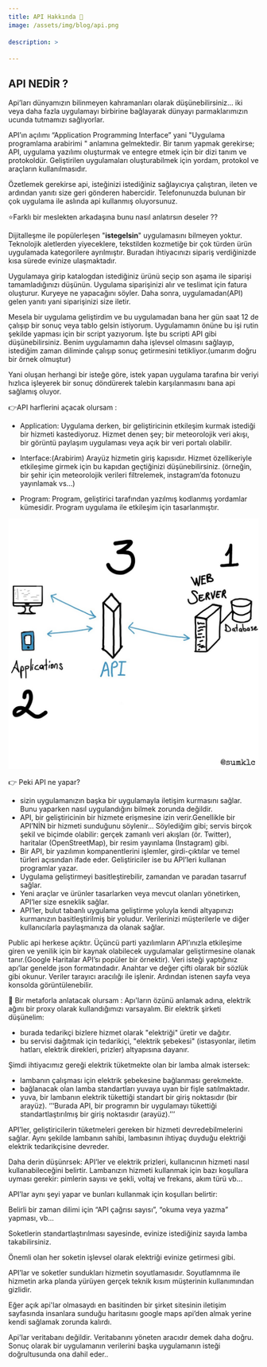 ```yaml
---
title: API Hakkında 🐳
image: /assets/img/blog/api.png

description: >

---
```

## API NEDİR ?

Api’ları dünyamızın bilinmeyen kahramanları olarak düşünebilirsiniz… 
iki veya daha fazla uygulamayı birbirine bağlayarak dünyayı parmaklarımızın ucunda tutmamızı sağlıyorlar.

API’ın açılımı “Application Programming Interface” yani "Uygulama programlama arabirimi " anlamına gelmektedir.
Bir tanım yapmak gerekirse; API, uygulama yazılımı oluşturmak ve entegre etmek için bir dizi tanım ve protokoldür. Geliştirilen uygulamaları oluşturabilmek için yordam, protokol ve araçların kullanılmasıdır.

Özetlemek gerekirse api, isteğinizi istediğiniz sağlayıcıya çalıştıran, ileten ve ardından yanıtı size geri gönderen habercidir. Telefonunuzda bulunan bir çok uygulama ile aslında api kullanmış oluyorsunuz.

⭐Farklı bir meslekten arkadaşına bunu nasıl anlatırsın deseler ?? 

Dijitalleşme ile popülerleşen "**istegelsin**" uygulamasını bilmeyen yoktur. 
Teknolojik aletlerden yiyeceklere, tekstilden kozmetiğe bir çok türden ürün uygulamada kategorilere ayrılmıştır. 
Buradan ihtiyacınızı sipariş verdiğinizde kısa sürede evinize ulaşmaktadır. 

Uygulamaya girip katalogdan istediğiniz ürünü seçip son aşama ile siparişi tamamladığınızı düşünün. 
Uygulama siparişinizi alır ve teslimat için fatura oluşturur. Kuryeye ne yapacağını söyler. 
Daha sonra, uygulamadan(API) gelen yanıtı yani siparişinizi size iletir.

Mesela bir uygulama geliştirdim ve bu uygulamadan bana her gün saat 12 de çalışıp bir sonuç veya tablo gelsin istiyorum. 
Uygulamamın önüne bu işi rutin şekilde yapması için bir script yazıyorum. 
İşte bu scripti API gibi düşünebilirsiniz. 
Benim uygulamamın daha işlevsel olmasını sağlayıp, istediğim zaman diliminde çalışıp sonuç getirmesini tetikliyor.(umarım doğru bir örnek olmuştur)

Yani oluşan herhangi bir isteğe göre, istek yapan uygulama tarafına bir veriyi hızlıca işleyerek bir sonuç döndürerek talebin karşılanmasını bana api sağlamış oluyor.

👉API harflerini açacak olursam :
- Application: Uygulama derken, bir geliştiricinin etkileşim kurmak istediği bir hizmeti kastediyoruz. 
Hizmet denen şey; bir meteorolojik veri akışı, bir görüntü paylaşım uygulaması veya açık bir veri portalı olabilir.

- Interface:(Arabirim) Arayüz hizmetin giriş kapısıdır. Hizmet özellikeriyle etkileşime girmek için bu kapıdan geçtiğinizi düşünebilirsiniz. (örneğin, bir şehir için meteorolojik verileri filtrelemek, instagram’da fotonuzu yayınlamak vs…)

- Program: Program, geliştirici tarafından yazılmış kodlanmış yordamlar kümesidir. Program uygulama ile etkileşim için tasarlanmıştır.

![şekil1](/assets/img/blog/api2.jpg)


👉 Peki API ne yapar?
- sizin uygulamanızın başka bir uygulamayla iletişim kurmasını sağlar. 
Bunu yaparken nasıl uygulandığını bilmek zorunda değildir. 
- API, bir geliştiricinin bir hizmete erişmesine izin verir.Genellikle bir API’NİN bir hizmeti sunduğunu söylenir…
    Söylediğim gibi; servis birçok şekil ve biçimde olabilir: gerçek zamanlı veri akışları (ör. Twitter), haritalar (OpenStreetMap), bir resim yayınlama (Instagram) gibi.
- Bir API, bir yazılımın kompanentlerini işlemler, girdi-çıktılar ve temel türleri açısından ifade eder. Geliştiriciler ise bu API’leri kullanan programlar yazar.
- Uygulama geliştirmeyi basitleştirebilir, zamandan ve paradan tasarruf sağlar.
- Yeni araçlar ve ürünler tasarlarken veya mevcut olanları yönetirken, API’ler size esneklik sağlar.
- API’ler, bulut tabanlı uygulama geliştirme yoluyla kendi altyapınızı kurmanızın basitleştirilmiş bir yoludur. Verilerinizi müşterilerle ve diğer kullanıcılarla paylaşmanıza da olanak sağlar. 

Public api herkese açıktır. Üçüncü parti yazılımların API’ınızla etkileşime giren ve yenilik için bir kaynak olabilecek uygulamalar geliştirmesine olanak tanır.(Google Haritalar API’sı popüler bir örnektir). 
Veri isteği yaptığınız apı’lar genelde json formatındadır. 
Anahtar ve değer çifti olarak bir sözlük gibi okunur. 
Veriler tarayıcı aracılığı ile işlenir. 
Ardından istenen sayfa veya konsolda görüntülenebilir.

📌 Bir metaforla anlatacak olursam : 
Apı'ların özünü anlamak adına, elektrik ağını bir proxy olarak kullandığımızı varsayalım. 
Bir elektrik şirketi düşünelim:
- burada tedarikçi bizlere hizmet olarak "elektriği" üretir ve dağıtır.
- bu servisi dağıtmak için tedarikiçi, "elektrik şebekesi" (istasyonlar, iletim hatları, elektrik direkleri, prizler) altyapısına dayanır.

Şimdi ihtiyacımız gereği elektrik tüketmekte olan bir lamba almak istersek:
- lambanın çalışması için elektrik şebekesine bağlanması gerekmekte.
- bağlanacak olan lamba standartları yuvaya uyan bir fişle satılmaktadır.
- yuva, bir lambanın elektrik tükettiği standart bir giriş noktasıdır (bir arayüz). ‘’‘Burada API, bir programın bir uygulamayı tükettiği standartlaştırılmış bir giriş noktasıdır (arayüz).’’’
  
API’ler, geliştiricilerin tüketmeleri gereken bir hizmeti devredebilmelerini sağlar. Aynı şekilde lambanın sahibi, lambasının ihtiyaç duyduğu elektriği elektrik tedarikçisine devreder.

Daha derin düşünrsek: API’ler ve elektrik prizleri, kullanıcının hizmeti nasıl kullanabileceğini belirtir.
Lambanızın hizmeti kullanmak için bazı koşullara uyması gerekir: pimlerin sayısı ve şekli, voltaj ve frekans, akım türü vb…

API’lar aynı şeyi yapar ve bunları kullanmak için koşulları belirtir: 

Belirli bir zaman dilimi için “API çağrısı sayısı”, “okuma veya yazma” yapması, vb…  

Soketlerin standartlaştırılması sayesinde, evinize istediğiniz sayıda lamba takabilirsiniz. 

Önemli olan her soketin işlevsel olarak elektriği evinize getirmesi gibi. 

API’lar ve soketler sundukları hizmetin soyutlamasıdır. 
Soyutlamnma ile hizmetin arka planda yürüyen gerçek teknik kısım müşterinin kullanımından gizlidir.

Eğer açık api'lar olmasaydı en basitinden bir şirket sitesinin iletişim sayfasında insanlara sunduğu haritasını google maps api’den almak yerine kendi sağlamak zorunda kalırdı.

Api'lar veritabanı değildir. Veritabanını yöneten aracıdır demek daha doğru. 
Sonuç olarak bir uygulamanın verilerini başka uygulamanın isteği doğrultusunda ona  dahil eder..